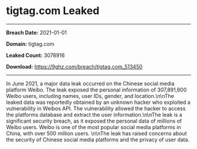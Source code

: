 # tigtag.com Leaked

------------
**Breach Date:** 2021-01-01

**Domain:** tigtag.com

**Leaked Count:** 3078916

**Download:** https://9ghz.com/breach/tigtag.com_513450

------------
In June 2021, a major data leak occurred on the Chinese social media platform Weibo. The leak exposed the personal information of 307,891,600 Weibo users, including names, user IDs, gender, and location.\n\nThe leaked data was reportedly obtained by an unknown hacker who exploited a vulnerability in Weibos API. The vulnerability allowed the hacker to access the platforms database and extract the user information.\n\nThe leak is a significant security breach, as it exposed the personal data of millions of Weibo users. Weibo is one of the most popular social media platforms in China, with over 500 million users. \n\nThe leak has raised concerns about the security of Chinese social media platforms and the privacy of user data.
